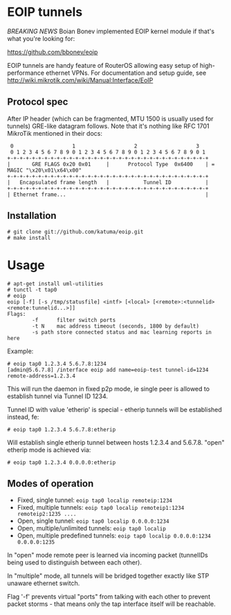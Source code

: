 EOIP tunnels
============

*BREAKING NEWS* Boian Bonev implemented EOIP kernel module if that's what you're looking for:

https://github.com/bbonev/eoip

EOIP tunnels are handy feature of RouterOS allowing easy setup of high-performance ethernet VPNs.
For documentation and setup guide, see http://wiki.mikrotik.com/wiki/Manual:Interface/EoIP

Protocol spec
-------------

After IP header (which can be fragmented, MTU 1500 is usually used for tunnels)
GRE-like datagram follows. Note that it's nothing like RFC 1701 MikroTik mentioned in their docs:

     0                   1                   2                   3
     0 1 2 3 4 5 6 7 8 9 0 1 2 3 4 5 6 7 8 9 0 1 2 3 4 5 6 7 8 9 0 1
    +-+-+-+-+-+-+-+-+-+-+-+-+-+-+-+-+-+-+-+-+-+-+-+-+-+-+-+-+-+-+-+-+
    |       GRE FLAGS 0x20 0x01     |      Protocol Type  0x6400    | = MAGIC "\x20\x01\x64\x00"
    +-+-+-+-+-+-+-+-+-+-+-+-+-+-+-+-+-+-+-+-+-+-+-+-+-+-+-+-+-+-+-+-+
    |   Encapsulated frame length   |           Tunnel ID           |
    +-+-+-+-+-+-+-+-+-+-+-+-+-+-+-+-+-+-+-+-+-+-+-+-+-+-+-+-+-+-+-+-+
    | Ethernet frame...                                             |

Installation
------------

    # git clone git://github.com/katuma/eoip.git
    # make install

Usage
=====

    # apt-get install uml-utilities
    # tunctl -t tap0
    # eoip
    eoip [-f] [-s /tmp/statusfile] <intf> [<local> [<remote>:<tunnelid> <remote:tunnelid...>]]
    Flags:
            -f      filter switch ports
            -t N    mac address timeout (seconds, 1800 by default)
            -s path store connected status and mac learning reports in here

Example:

    # eoip tap0 1.2.3.4 5.6.7.8:1234
    [admin@5.6.7.8] /interface eoip add name=eoip-test tunnel-id=1234 remote-address=1.2.3.4

This will run the daemon in fixed p2p mode, ie single peer is allowed to establish tunnel via
Tunnel ID 1234.

Tunnel ID with value 'etherip' is special - etherip tunnels will be established instead, fe:

    # eoip tap0 1.2.3.4 5.6.7.8:etherip

Will establish single etherip tunnel between hosts 1.2.3.4 and 5.6.7.8. "open" etherip mode is
achieved via:

    # eoip tap0 1.2.3.4 0.0.0.0:etherip

Modes of operation
------------------

* Fixed, single tunnel:
  `eoip tap0 localip remoteip:1234`
* Fixed, multiple tunnels:
  `eoip tap0 localip remoteip1:1234 remoteip2:1235 ....`
* Open, single tunnel:
  `eoip tap0 localip 0.0.0.0:1234`
* Open, multiple/unlimited tunnels:
  `eoip tap0 localip`
* Open, multiple predefined tunnels:
  `eoip tap0 localip 0.0.0.0:1234 0.0.0.0:1235`

In "open" mode remote peer is learned via incoming packet (tunnelIDs being used to distinguish between each other).

In "multiple" mode, all tunnels will be bridged together exactly like STP unaware ethernet switch.

Flag '-f' prevents virtual "ports" from talking with each other to prevent packet storms - that means only the tap interface itself will be reachable.

